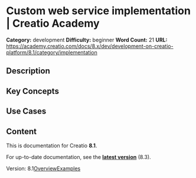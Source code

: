 # Custom web service implementation | Creatio Academy

**Category:** development **Difficulty:** beginner **Word Count:** 21 **URL:**
https://academy.creatio.com/docs/8.x/dev/development-on-creatio-platform/8.1/category/implementation

## Description

## Key Concepts

## Use Cases

## Content

This is documentation for Creatio **8.1**.

For up-to-date documentation, see the
**[latest version](/docs/8.x/dev/development-on-creatio-platform/category/implementation)**
(8.3).

Version:
8.1[Overview](/docs/8.x/dev/development-on-creatio-platform/8.1/back-end-development/web-services/web-service-implementation/custom-web-service)[Examples](/docs/8.x/dev/development-on-creatio-platform/8.1/web-service-implementation-examples)
